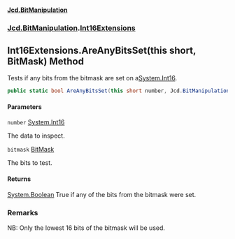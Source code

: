 #### [Jcd.BitManipulation](index.md 'index')

### [Jcd.BitManipulation](Jcd.BitManipulation.md 'Jcd.BitManipulation').[Int16Extensions](Jcd.BitManipulation.Int16Extensions.md 'Jcd.BitManipulation.Int16Extensions')

## Int16Extensions.AreAnyBitsSet(this short, BitMask) Method

Tests if any bits from the bitmask are set on a[System.Int16](https://docs.microsoft.com/en-us/dotnet/api/System.Int16 'System.Int16').

```csharp
public static bool AreAnyBitsSet(this short number, Jcd.BitManipulation.BitMask bitmask);
```

#### Parameters

<a name='Jcd.BitManipulation.Int16Extensions.AreAnyBitsSet(thisshort,Jcd.BitManipulation.BitMask).number'></a>

`number` [System.Int16](https://docs.microsoft.com/en-us/dotnet/api/System.Int16 'System.Int16')

The data to inspect.

<a name='Jcd.BitManipulation.Int16Extensions.AreAnyBitsSet(thisshort,Jcd.BitManipulation.BitMask).bitmask'></a>

`bitmask` [BitMask](Jcd.BitManipulation.BitMask.md 'Jcd.BitManipulation.BitMask')

The bits to test.

#### Returns

[System.Boolean](https://docs.microsoft.com/en-us/dotnet/api/System.Boolean 'System.Boolean')
True if any of the bits from the bitmask were set.

### Remarks

NB: Only the lowest 16 bits of the bitmask will be used.